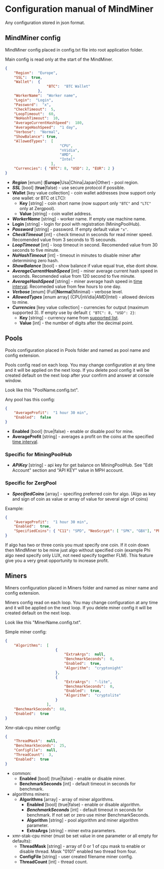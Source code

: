# Сonfiguration manual of MindMiner
Any configuration stored in json format.

## MindMiner config
MindMiner config placed in config.txt file into root application folder.

Main config is read only at the start of the MindMiner.

```json
{
    "Region":  "Europe",
    "SSL":  true,
    "Wallet":  {
                   "BTC":  "BTC Wallet"
               },
    "WorkerName":  "Worker name",
    "Login":  "Login",
    "Password":  "x",
    "CheckTimeout":  5,
    "LoopTimeout":  60,
    "NoHashTimeout":  10,
    "AverageCurrentHashSpeed":  180,
    "AverageHashSpeed":  "1 day",
    "Verbose":  "Normal",
	"ShowBalance": true,
    "AllowedTypes":  [
                         "CPU",
                         "nVidia",
                         "AMD",
                         "Intel"
                     ],
    "Currencies": { "BTC": 8, "USD": 2, "EUR": 2 }
}
```

* ***Region*** [enum] (**Europe**|Usa|China|Japan|Other) - pool region.
* ***SSL*** [bool] (**true**|false) - use secure protocol if possible.
* **Wallet** [key value collection] - coin wallet addresses (now support only one wallet: or BTC ot LTC):
    * **Key** [string] - coin short name (now support only `"BTC"` and `"LTC"` only at Zergpool).
    * **Value** [string] - coin wallet address.
* ***WorkerName*** [string] - worker name. If empty use machine name.
* **Login** [string] - login for pool with registration (MiningPoolHub).
* ***Password*** [string] - password. If empty default value `"x"`.
* ***CheckTimeout*** [int] - check timeout in seconds for read miner speed. Recomended value from 3 seconds to 15 secounds.
* ***LoopTimeout*** [int] - loop timeout in second. Recomended value from 30 seconds to five minute.
* ***NoHashTimeout*** [int] - timeout in minutes to disable miner after determining zero hash.
* ***ShowBalance*** [bool] - show balance if value equal true, else dont show.
* ***AverageCurrentHashSpeed*** [int] - miner average current hash speed in seconds. Recomended value from 120 second to five minute.
* ***AverageHashSpeed*** [string] - miner average hash speed in  [time interval](https://github.com/Quake4/HumanInterval/blob/master/README.md). Recomeded value from few hours to one day.
* ***Verbose*** [enum] (Full|**Normal**|Minimal) - verbose level.
* ***AllowedTypes*** [enum array] (CPU|nVidia|AMD|Intel) - allowed devices to mine.
* ***Currencies*** [key value collection] - currencies for output (maximum supported 3). If empty use by default `{ "BTC": 8, "USD": 2}`:
    * **Key** [string] - currency name from [supported list](https://api.coinbase.com/v2/exchange-rates?currency=BTC).
    * **Value** [int] - the number of digits after the decimal point.

## Pools
Pools configuration placed in Pools folder and named as pool name and config extension.

Pools config read on each loop. You may change configuration at any time and it will be applied on the next loop. If you delete pool config it will be created default on the next loop after your confirm and answer at console window.

Look like this "PoolName.config.txt".

Any pool has this config:
```json
{
    "AverageProfit":  "1 hour 30 min",
    "Enabled":  false
}
```

* **Enabled** [bool] (true|false) - enable or disable pool for mine.
* **AverageProfit** [string] - averages a profit on the coins at the specified [time interval](https://github.com/Quake4/HumanInterval/blob/master/README.md).

### Specific for MiningPoolHub

* ***APiKey*** [string] - api key for get balance on MiningPoolHub. See "Edit Account" section and "API KEY" value in MPH account.

### Specific for ZergPool

* ***SpecifiedCoins*** [array] - specifing preferred coin for algo. (Algo as key and sign of coin as value or array of value for several sign of coins)

Example:
```json
{
    "AverageProfit":  "1 hour 30 min",
    "Enabled":  true,
    "SpecifiedCoins": { "C11": "SPD", "NeoScrypt": [ "SPK", "GBX"], "Phi": "LUX" }
}
```

If algo has two or three conis you must specify one coin. If it coin down then MindMiner to be mine just algo without specified coin (example Phi algo need specify only LUX, not need specify together FLM).
This feature give you a very great opportunity to increase profit.

## Miners
Miners configuration placed in Miners folder and named as miner name and config extension.

Miners config read on each loop. You may change configuration at any time and it will be applied on the next loop. If you delete miner config it will be created default on the next loop.

Look like this "MinerName.config.txt".

Simple miner config:
```json
{
    "Algorithms":  [
                       {
                           "ExtraArgs":  null,
                           "BenchmarkSeconds":  0,
                           "Enabled":  true,
                           "Algorithm":  "cryptonight"
                       },
                       {
                           "ExtraArgs":  "-lite",
                           "BenchmarkSeconds":  0,
                           "Enabled":  true,
                           "Algorithm":  "cryptolite"
                       }
                   ],
    "BenchmarkSeconds":  60,
    "Enabled":  true
}
```

Xmr-stak-cpu miner config:
```json
{
    "ThreadMask":  null,
    "BenchmarkSeconds":  25,
    "ConfigFile":  null,
    "ThreadCount":  3,
    "Enabled":  true
}
```

* common:
    * **Enabled** [bool] (true|false) - enable or disable miner.
    * **BenchmarkSeconds** [int] - default timeout in seconds for benchmark.
* algorithms miners:
    * **Algorithms** [array] - array of miner algorithms.
        * **Enabled** [bool] (true|false) - enable or disable algorithm.
        * ***BenchmarkSeconds*** [int] - default timeout in seconds for benchmark. If not set or zero use miner BenchmarkSeconds.
        * **Algorithm** [string] - pool algorithm and miner algorithm parameter.
        * **ExtraArgs** [string] - miner extra parameters.
* xmr-stak-cpu miner (must be set value in one parameter or all empty for defaults):
    * **ThreadMask** [string] - array of 0 or 1 of cpu mask to enable or disable thread. Mask "0101" enabled two thread from four.
    * **ConfigFile** [string] - user created filename miner config.
    * **ThreadCount** [int] - thread count.
